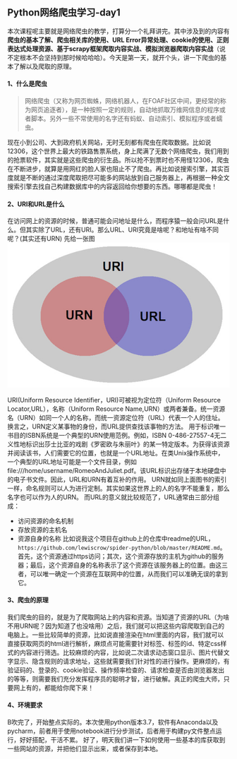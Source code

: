## Python网络爬虫学习-day1
本次课程呢主要就是网络爬虫的教学，打算分一个礼拜讲完。其中涉及到的内容有**爬虫的基本了解、爬虫相关库的使用、URL Error异常处理、cookie的使用、正则表达式处理资源、基于scrapy框架爬取内容实战、模拟浏览器爬取内容实战**（说不定根本不会坚持到那时候哈哈哈）。今天是第一天，就开个头，讲一下爬虫的基本了解以及爬取的原理。
#### 1、什么是爬虫
>网络爬虫（又称为网页蜘蛛，网络机器人，在FOAF社区中间，更经常的称为网页追逐者），是一种按照一定的规则，自动地抓取万维网信息的程序或者脚本。另外一些不常使用的名字还有蚂蚁、自动索引、模拟程序或者蠕虫。

现在小到公司、大到政府机关网站，无时无刻都有爬虫在爬取数据。比如说12306，这个世界上最大的铁路售票系统，身上爬满了无数个网络爬虫，我们用到的抢票软件，其实就是这些爬虫的衍生品。所以抢不到票时也不用怪12306，爬虫在不断进步，就算是用网红的脸人家也阻止不了爬虫。再比如说搜索引擎，其实百度就是不断的通过深度爬取把尽可能多的网站放到自己服务器上，再根据一种全文搜索引擎去找自己构建数据库中的内容返回给你想要的东西。哪哪都是爬虫！
#### 2、URI和URL是什么
在访问网上的资源的时候，普通可能会问地址是什么，而程序猿一般会问URL是什么。但其实除了URL，还有URI。那么URL、URI究竟是啥呢？和地址有啥不同呢？(其实还有URN)
先给一张图
![图1](https://github.com/lewiscrow/spider-python/blob/master/images/day1-1.png)

URI(Uniform Resource Identifier，URI)可被视为定位符（Uniform Resource Locator,URL），名称（Uniform Resource Name,URN）或两者兼备。统一资源名（URN）如同一个人的名称，而统一资源定位符（URL）代表一个人的住址。换言之，URN定义某事物的身份，而URL提供查找该事物的方法。
用于标识唯一书目的ISBN系统是一个典型的URN使用范例。例如，ISBN 0-486-27557-4无二义性地标识出莎士比亚的戏剧《罗密欧与朱丽叶》的某一特定版本。为获得该资源并阅读该书，人们需要它的位置，也就是一个URL地址。在类Unix操作系统中，一个典型的URL地址可能是一个文件目录，例如file:///home/username/RomeoAndJuliet.pdf。该URL标识出存储于本地硬盘中的电子书文件。因此，URL和URN有着互补的作用。
URN就如同上面图书的索引一样，命名规则可以人为进行定制。其实如果这世界上的人的名字不能重复，那么名字也可以作为人的URN。
而URL的意义就比较规范了，URL通常由三部分组成：
* 访问资源的命名机制
* 存放资源的主机名
* 资源自身的名称
比如说我这个项目在github上的仓库中readme的URL，`https://github.com/lewiscrow/spider-python/blob/master/README.md`。首先，这个资源通过https访问；其次，这个资源存放的主机为github的服务器；最后，这个资源自身的名称表示了这个资源在该服务器上的位置。由这三者，可以唯一确定一个资源在互联网中的位置，从而我们可以准确无误的拿到它。
#### 3、爬虫的原理
我们爬虫的目的，就是为了爬取网站上的内容和资源。当知道了资源的URL（为啥不用URN呢？因为知道了也没啥用）之后，我们就可以把这些内容爬取到自己的电脑上。一些比较简单的资源，比如说直接渲染在html里面的内容，我们就可以直接获取网页的html进行解析，麻烦点可能需要针对标签、标签的id、特定css样式的内容进行筛选。比较麻烦的内容，比如说二次请求动态窗口显示、图片代替文字显示、隐含规则的请求地址，这些就需要我们针对性的进行操作。更麻烦的，有验证码的、登录的、cookie验证、操作频率检查的、请求检查是否由浏览器发出的等等，则需要我们充分发挥程序员的聪明才智，进行破解。真正的爬虫大师，只要网上有的，都能给你爬下来！
#### 4、环境要求
B吹完了，开始整点实际的。本次使用python版本3.7，软件有Anaconda以及pycharm，前者用于使用notebook进行分步测试，后者用于构建py文件整点运行，好好搭配，干活不累。
好了，明天我们讲一下如何使用一些基本的库获取到一些网站的资源，并把他们显示出来，或者保存到本地。
